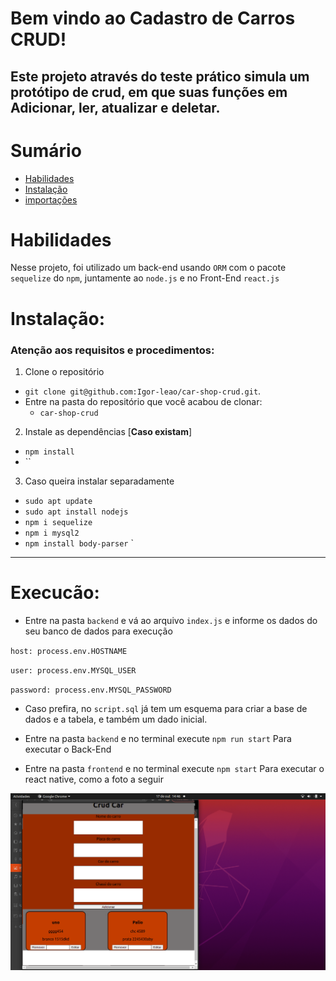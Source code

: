 
# Bem vindo ao Cadastro de Carros CRUD!

Este projeto através do teste prático simula um protótipo de crud, em que suas funções em Adicionar, ler, atualizar e deletar.
---

# Sumário
- [Habilidades](#Habilidades)
- [Instalação](#Instação)
- [importações](#Execucão)

# Habilidades 

Nesse projeto, foi utilizado um back-end usando `ORM` com o pacote `sequelize` do `npm`, juntamente ao `node.js` e no Front-End `react.js`

# Instalação:

### Atenção aos requisitos e procedimentos:

1. Clone o repositório
  * `git clone git@github.com:Igor-leao/car-shop-crud.git`.
  * Entre na pasta do repositório que você acabou de clonar:
    * `car-shop-crud`

2. Instale as dependências [**Caso existam**]
  * `npm install`
* ``
  
3. Caso queira instalar separadamente
  * `sudo apt update`
  * `sudo apt install nodejs`
  * `npm i sequelize`
  * `npm i mysql2`
  * `npm install body-parser`
`

---

# Execucão:

* Entre na pasta `backend` e vá ao arquivo `index.js` e informe os dados do seu banco de dados para execução 

`host: process.env.HOSTNAME`

`user: process.env.MYSQL_USER`

`password: process.env.MYSQL_PASSWORD`

* Caso prefira, no `script.sql` já tem um esquema para criar a base de dados e a tabela, e também um dado inicial.

* Entre na pasta `backend` e no terminal execute `npm run start` Para executar o Back-End

* Entre na pasta `frontend` e no terminal execute `npm start` Para executar o react native, como a foto a seguir

![Front-end renderizado](./imgCrud.png)